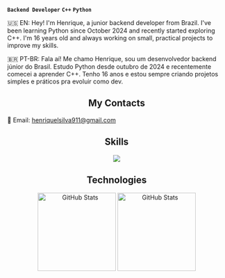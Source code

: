 **`Backend Developer`** **`C++`** **`Python`**

🇺🇸 EN:
Hey! I'm Henrique, a junior backend developer from Brazil. I've been learning Python since October 2024 and recently started exploring C++. I'm 16 years old and always working on small, practical projects to improve my skills.

🇧🇷 PT-BR:
Fala aí! Me chamo Henrique, sou um desenvolvedor backend júnior do Brasil. Estudo Python desde outubro de 2024 e recentemente comecei a aprender C++. Tenho 16 anos e estou sempre criando projetos simples e práticos pra evoluir como dev.

<h2 align="center">My Contacts</h2>

📧 Email: [henriquelsilva911@gmail.com](mailto:henriquelsilva911@gmail.com)

<h2 align="center">Skills</h2>

<p align="center">
  <a href="https://skillicons.dev">
    <img src="https://skillicons.dev/icons?i=python,cpp,git,github,vscode" />
  </a>
</p>

<h2 align="center">Technologies</h2>

<p align="center">
  <img 
    align="center" 
    alt="GitHub Stats" 
    height="180" 
    src="https://github-readme-stats.vercel.app/api/top-langs/?username=lemavos&theme=tokyonight&layout=compact&custom_title=Tecnologias&langs_count=9" 
  />
  <img 
    align="center" 
    alt="GitHub Stats" 
    height="180" 
    src="https://github-readme-stats.vercel.app/api?username=lemavos&theme=tokyonight&show_icons=true" 
  />
</p>
